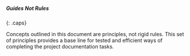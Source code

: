 ##### Guides Not Rules
{: .caps}

Concepts outlined in this document are principles, not rigid rules. This set of principles provides a base line for tested and efficient ways of completing the project documentation tasks.
